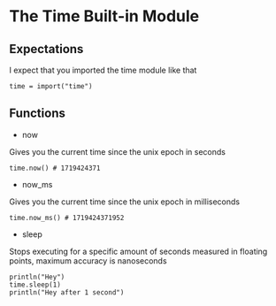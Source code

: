 # The Time Built-in Module

## Expectations

I expect that you imported the time module like that

```
time = import("time")
```

## Functions

- now

Gives you the current time since the unix epoch in seconds

```
time.now() # 1719424371
```

- now_ms

Gives you the current time since the unix epoch in milliseconds

```
time.now_ms() # 1719424371952
```

- sleep

Stops executing for a specific amount of seconds measured in floating points, maximum accuracy is nanoseconds

```
println("Hey")
time.sleep(1)
println("Hey after 1 second")
```
